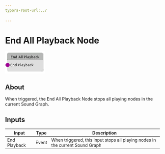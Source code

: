 ```yaml
---
typora-root-url:../

---
```


# End All Playback Node

![End-All-Playback](/IMG/End-All-Playback.png)

## About

When triggered, the End All Playback Node stops all playing nodes in the current Sound Graph.

## Inputs

| Input        | Type  | Description                                                  |
| ------------ | ----- | ------------------------------------------------------------ |
| End Playback | Event | When triggered, this input stops all playing nodes in the current Sound Graph |


